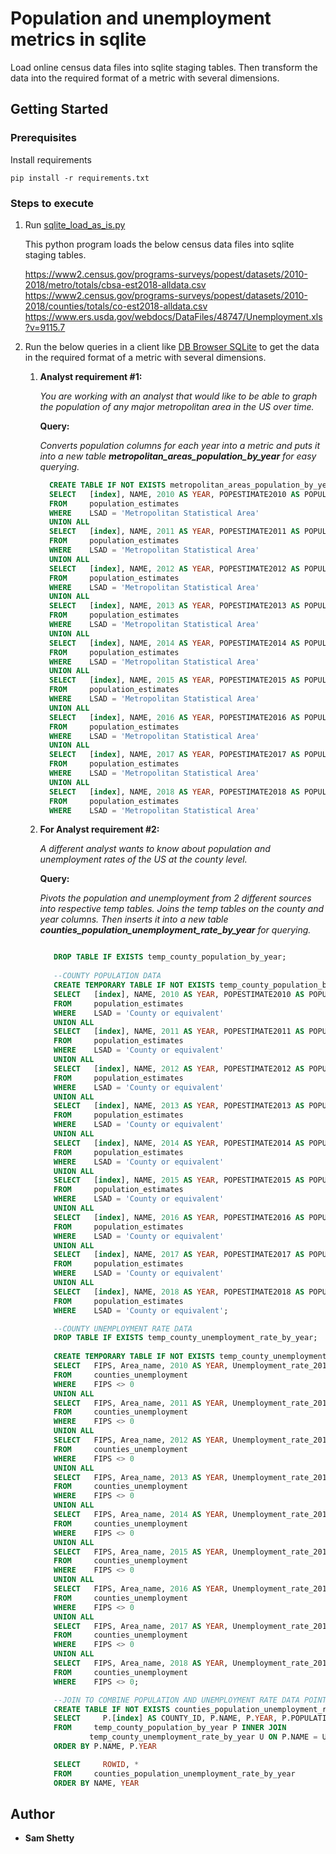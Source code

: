 # Population and unemployment metrics in sqlite 

Load online census data files into sqlite staging tables. Then transform the data into the required format of a metric with several dimensions.

## Getting Started

### Prerequisites

Install requirements

```
pip install -r requirements.txt
```

### Steps to execute

1. Run [sqlite_load_as_is.py](https://github.com/samshetty/sqlite/blob/master/sqlite_load_as_is.py)

   This python program loads the below census data files into sqlite staging tables.
   
   https://www2.census.gov/programs-surveys/popest/datasets/2010-2018/metro/totals/cbsa-est2018-alldata.csv
   https://www2.census.gov/programs-surveys/popest/datasets/2010-2018/counties/totals/co-est2018-alldata.csv
   https://www.ers.usda.gov/webdocs/DataFiles/48747/Unemployment.xls?v=9115.7

2. Run the below queries in a client like [DB Browser SQLite](https://sqlitebrowser.org/dl/) to get the data in the required format of a metric with several dimensions.
    1. **Analyst requirement #1:**

         _You are working with an analyst that would like to be able to graph the population of any major metropolitan area in the US over time._
      
         **Query:**

         _Converts population columns for each year into a metric and puts it into a new table ___metropolitan_areas_population_by_year___ for easy querying._
       
         ```sql
           CREATE TABLE IF NOT EXISTS metropolitan_areas_population_by_year AS
           SELECT   [index], NAME, 2010 AS YEAR, POPESTIMATE2010 AS POPULATION
           FROM     population_estimates
           WHERE    LSAD = 'Metropolitan Statistical Area'
           UNION ALL
           SELECT   [index], NAME, 2011 AS YEAR, POPESTIMATE2011 AS POPULATION
           FROM     population_estimates
           WHERE    LSAD = 'Metropolitan Statistical Area'
           UNION ALL
           SELECT   [index], NAME, 2012 AS YEAR, POPESTIMATE2012 AS POPULATION
           FROM     population_estimates
           WHERE    LSAD = 'Metropolitan Statistical Area'
           UNION ALL
           SELECT   [index], NAME, 2013 AS YEAR, POPESTIMATE2013 AS POPULATION
           FROM     population_estimates
           WHERE    LSAD = 'Metropolitan Statistical Area'
           UNION ALL
           SELECT   [index], NAME, 2014 AS YEAR, POPESTIMATE2014 AS POPULATION
           FROM     population_estimates
           WHERE    LSAD = 'Metropolitan Statistical Area'
           UNION ALL
           SELECT   [index], NAME, 2015 AS YEAR, POPESTIMATE2015 AS POPULATION
           FROM     population_estimates
           WHERE    LSAD = 'Metropolitan Statistical Area'
           UNION ALL
           SELECT   [index], NAME, 2016 AS YEAR, POPESTIMATE2016 AS POPULATION
           FROM     population_estimates
           WHERE    LSAD = 'Metropolitan Statistical Area'
           UNION ALL
           SELECT   [index], NAME, 2017 AS YEAR, POPESTIMATE2017 AS POPULATION
           FROM     population_estimates
           WHERE    LSAD = 'Metropolitan Statistical Area'
           UNION ALL
           SELECT   [index], NAME, 2018 AS YEAR, POPESTIMATE2018 AS POPULATION
           FROM     population_estimates
           WHERE    LSAD = 'Metropolitan Statistical Area'

         ```
    
    2. **For Analyst requirement #2:** 
    
         _A different analyst wants to know about population and unemployment rates of the US at the county level._

         **Query:**

         _Pivots the population and unemployment from 2 different sources into respective temp tables. Joins the temp tables on the county and year columns. Then inserts it into a new table ___counties_population_unemployment_rate_by_year___ for querying._

         ```sql

            DROP TABLE IF EXISTS temp_county_population_by_year;
            
            --COUNTY POPULATION DATA
            CREATE TEMPORARY TABLE IF NOT EXISTS temp_county_population_by_year AS
            SELECT   [index], NAME, 2010 AS YEAR, POPESTIMATE2010 AS POPULATION
            FROM     population_estimates
            WHERE    LSAD = 'County or equivalent'
            UNION ALL
            SELECT   [index], NAME, 2011 AS YEAR, POPESTIMATE2011 AS POPULATION
            FROM     population_estimates
            WHERE    LSAD = 'County or equivalent'
            UNION ALL
            SELECT   [index], NAME, 2012 AS YEAR, POPESTIMATE2012 AS POPULATION
            FROM     population_estimates
            WHERE    LSAD = 'County or equivalent'
            UNION ALL
            SELECT   [index], NAME, 2013 AS YEAR, POPESTIMATE2013 AS POPULATION
            FROM     population_estimates
            WHERE    LSAD = 'County or equivalent'
            UNION ALL
            SELECT   [index], NAME, 2014 AS YEAR, POPESTIMATE2014 AS POPULATION
            FROM     population_estimates
            WHERE    LSAD = 'County or equivalent'
            UNION ALL
            SELECT   [index], NAME, 2015 AS YEAR, POPESTIMATE2015 AS POPULATION
            FROM     population_estimates
            WHERE    LSAD = 'County or equivalent'
            UNION ALL
            SELECT   [index], NAME, 2016 AS YEAR, POPESTIMATE2016 AS POPULATION
            FROM     population_estimates
            WHERE    LSAD = 'County or equivalent'
            UNION ALL
            SELECT   [index], NAME, 2017 AS YEAR, POPESTIMATE2017 AS POPULATION
            FROM     population_estimates
            WHERE    LSAD = 'County or equivalent'
            UNION ALL
            SELECT   [index], NAME, 2018 AS YEAR, POPESTIMATE2018 AS POPULATION
            FROM     population_estimates
            WHERE    LSAD = 'County or equivalent';

            --COUNTY UNEMPLOYMENT RATE DATA
            DROP TABLE IF EXISTS temp_county_unemployment_rate_by_year;
            
            CREATE TEMPORARY TABLE IF NOT EXISTS temp_county_unemployment_rate_by_year AS
            SELECT   FIPS, Area_name, 2010 AS YEAR, Unemployment_rate_2010 AS UNEMPLOYMENT_RATE
            FROM     counties_unemployment
            WHERE    FIPS <> 0
            UNION ALL
            SELECT   FIPS, Area_name, 2011 AS YEAR, Unemployment_rate_2011 AS UNEMPLOYMENT_RATE
            FROM     counties_unemployment
            WHERE    FIPS <> 0
            UNION ALL
            SELECT   FIPS, Area_name, 2012 AS YEAR, Unemployment_rate_2012 AS UNEMPLOYMENT_RATE
            FROM     counties_unemployment
            WHERE    FIPS <> 0
            UNION ALL
            SELECT   FIPS, Area_name, 2013 AS YEAR, Unemployment_rate_2013 AS UNEMPLOYMENT_RATE
            FROM     counties_unemployment
            WHERE    FIPS <> 0
            UNION ALL
            SELECT   FIPS, Area_name, 2014 AS YEAR, Unemployment_rate_2014 AS UNEMPLOYMENT_RATE
            FROM     counties_unemployment
            WHERE    FIPS <> 0
            UNION ALL
            SELECT   FIPS, Area_name, 2015 AS YEAR, Unemployment_rate_2015 AS UNEMPLOYMENT_RATE
            FROM     counties_unemployment
            WHERE    FIPS <> 0
            UNION ALL
            SELECT   FIPS, Area_name, 2016 AS YEAR, Unemployment_rate_2016 AS UNEMPLOYMENT_RATE
            FROM     counties_unemployment
            WHERE    FIPS <> 0
            UNION ALL
            SELECT   FIPS, Area_name, 2017 AS YEAR, Unemployment_rate_2017 AS UNEMPLOYMENT_RATE
            FROM     counties_unemployment
            WHERE    FIPS <> 0
            UNION ALL
            SELECT   FIPS, Area_name, 2018 AS YEAR, Unemployment_rate_2018 AS UNEMPLOYMENT_RATE
            FROM     counties_unemployment
            WHERE    FIPS <> 0;

            --JOIN TO COMBINE POPULATION AND UNEMPLOYMENT RATE DATA POINTS INTO A NEW TABLE
            CREATE TABLE IF NOT EXISTS counties_population_unemployment_rate_by_year AS
            SELECT     P.[index] AS COUNTY_ID, P.NAME, P.YEAR, P.POPULATION, U.UNEMPLOYMENT_RATE
            FROM     temp_county_population_by_year P INNER JOIN
                    temp_county_unemployment_rate_by_year U ON P.NAME = U.Area_name AND P.YEAR = U.YEAR
            ORDER BY P.NAME, P.YEAR

            SELECT     ROWID, *
            FROM     counties_population_unemployment_rate_by_year
            ORDER BY NAME, YEAR
         ```

## Author

* **Sam Shetty** 
